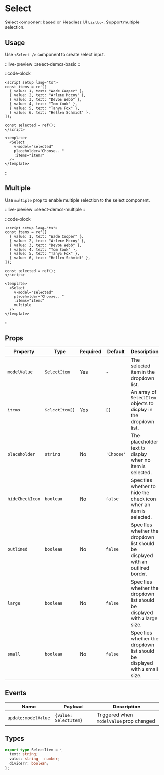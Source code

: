 # Select

Select component based on Headless UI `Listbox`. Support multiple selection.

## Usage

Use `<Select />` component to create select input.

::live-preview
  ::select-demos-basic
::

::code-block

```vue
<script setup lang="ts">
const items = ref([
  { value: 1, text: "Wade Cooper" },
  { value: 2, text: "Arlene Mccoy" },
  { value: 3, text: "Devon Webb" },
  { value: 4, text: "Tom Cook" },
  { value: 5, text: "Tanya Fox" },
  { value: 6, text: "Hellen Schmidt" },
]);

const selected = ref();
</script>

<template>
  <Select
    v-model="selected"
    placeholder="Choose..."
    :items="items"
  />
</template>
```

::

## Multiple

Use `multiple` prop to enable multiple selection to the select component.

::live-preview
  ::select-demos-multiple
::

::code-block

```vue
<script setup lang="ts">
const items = ref([
  { value: 1, text: "Wade Cooper" },
  { value: 2, text: "Arlene Mccoy" },
  { value: 3, text: "Devon Webb" },
  { value: 4, text: "Tom Cook" },
  { value: 5, text: "Tanya Fox" },
  { value: 6, text: "Hellen Schmidt" },
]);

const selected = ref();
</script>

<template>
  <Select
    v-model="selected"
    placeholder="Choose..."
    :items="items"
    multiple
  />
</template>
```

::

## Props

| Property        | Type           | Required | Default    | Description                                                                      |
| --------------- | -------------- | -------- | ---------- | -------------------------------------------------------------------------------- |
| `modelValue`    | `SelectItem`   | Yes      | -          | The selected item in the dropdown list.                                          |
| `items`         | `SelectItem[]` | Yes      | `[]`       | An array of `SelectItem` objects to display in the dropdown list.                |
| `placeholder`   | `string`       | No       | `'Choose'` | The placeholder text to display when no item is selected.                        |
| `hideCheckIcon` | `boolean`      | No       | `false`    | Specifies whether to hide the check icon when an item is selected.               |
| `outlined`      | `boolean`      | No       | `false`    | Specifies whether the dropdown list should be displayed with an outlined border. |
| `large`         | `boolean`      | No       | `false`    | Specifies whether the dropdown list should be displayed with a large size.       |
| `small`         | `boolean`      | No       | `false`    | Specifies whether the dropdown list should be displayed with a small size.       |

## Events

| Name                | Payload               | Description                              |
| ------------------- | --------------------- | ---------------------------------------- |
| `update:modelValue` | `{value: SelectItem}` | Triggered when `modelValue` prop changed |

## Types

```ts
export type SelectItem = {
  text: string;
  value: string | number;
  divider?: boolean;
};
```